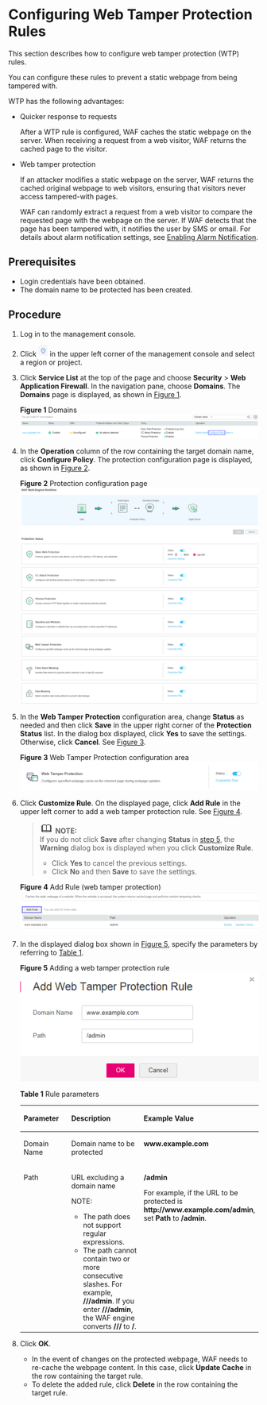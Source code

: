 # Configuring Web Tamper Protection Rules<a name="EN-US_TOPIC_0193630225"></a>

This section describes how to configure  web tamper protection \(WTP\)  rules.

You can configure these rules to prevent a static webpage from being tampered with.

WTP has the following advantages:

-   Quicker response to requests

    After a WTP rule is configured, WAF caches the static webpage on the server. When receiving a request from a web visitor, WAF returns the cached page to the visitor.

-   Web tamper protection

    If an attacker modifies a static webpage on the server, WAF returns the cached original webpage to web visitors, ensuring that visitors never access tampered-with pages.

    WAF can randomly extract a request from a web visitor to compare the requested page with the webpage on the server. If WAF detects that the page has been tampered with, it notifies the user by SMS or email. For details about alarm notification settings, see  [Enabling Alarm Notification](enabling-alarm-notification.md).


## Prerequisites<a name="section58249606174339"></a>

-   Login credentials have been obtained.
-   The domain name to be protected has been created.

## Procedure<a name="section613293693121"></a>

1.  Log in to the management console.
2.  Click  ![](figures/icon-region.png)  in the upper left corner of the management console and select a region or project.
3.  Click  **Service List**  at the top of the page and choose  **Security**  \>  **Web Application Firewall**. In the navigation pane, choose  **Domains**. The  **Domains**  page is displayed, as shown in  [Figure 1](#en-us_topic_0193630287_fig4838162174519).

    **Figure  1**  Domains<a name="en-us_topic_0193630287_fig4838162174519"></a>  
    ![](figures/domains-policy.png "domains-policy")

4.  In the  **Operation**  column of the row containing the target domain name, click  **Configure Policy**. The protection configuration page is displayed, as shown in  [Figure 2](#en-us_topic_0193630287_fig16197124372015).

    **Figure  2**  Protection configuration page<a name="en-us_topic_0193630287_fig16197124372015"></a>  
    ![](figures/protection-configuration-page.png "protection-configuration-page")

5.  <a name="li58723545102836"></a>In the  **Web Tamper Protection**  configuration area, change  **Status**  as needed and then click  **Save**  in the upper right corner of the  **Protection Status**  list. In the dialog box displayed, click  **Yes**  to save the settings. Otherwise, click  **Cancel**. See  [Figure 3](#fig10572033304).

    **Figure  3**  Web Tamper Protection configuration area<a name="fig10572033304"></a>  
    ![](figures/web-tamper-protection-configuration-area.png "web-tamper-protection-configuration-area")

6.  Click  **Customize Rule**. On the displayed page, click  **Add Rule**  in the upper left corner to add a web tamper protection rule. See  [Figure 4](#fig13289432775).

    >![](public_sys-resources/icon-note.gif) **NOTE:**   
    >If you do not click  **Save**  after changing  **Status**  in  [step 5](#li58723545102836), the  **Warning**  dialog box is displayed when you click  **Customize Rule**.  
    >-   Click  **Yes**  to cancel the previous settings.  
    >-   Click  **No**  and then  **Save**  to save the settings.  

    **Figure  4**  Add Rule \(web tamper protection\)<a name="fig13289432775"></a>  
    ![](figures/add-rule-(web-tamper-protection).png "add-rule-(web-tamper-protection)")

7.  In the displayed dialog box shown in  [Figure 5](#fig13729129125420), specify the parameters by referring to  [Table 1](#table2046816299203).

    **Figure  5**  Adding a web tamper protection rule<a name="fig13729129125420"></a>  
    ![](figures/adding-a-web-tamper-protection-rule.png "adding-a-web-tamper-protection-rule")

    **Table  1**  Rule parameters

    <a name="table2046816299203"></a>
    <table><thead align="left"><tr id="row546914299207"><th class="cellrowborder" valign="top" width="23%" id="mcps1.2.4.1.1"><p id="p2046911299201"><a name="p2046911299201"></a><a name="p2046911299201"></a>Parameter</p>
    </th>
    <th class="cellrowborder" valign="top" width="37.15%" id="mcps1.2.4.1.2"><p id="p1646915299201"><a name="p1646915299201"></a><a name="p1646915299201"></a>Description</p>
    </th>
    <th class="cellrowborder" valign="top" width="39.85%" id="mcps1.2.4.1.3"><p id="p18470929192015"><a name="p18470929192015"></a><a name="p18470929192015"></a>Example Value</p>
    </th>
    </tr>
    </thead>
    <tbody><tr id="row13866404146"><td class="cellrowborder" valign="top" width="23%" headers="mcps1.2.4.1.1 "><p id="p15386184091420"><a name="p15386184091420"></a><a name="p15386184091420"></a>Domain Name</p>
    </td>
    <td class="cellrowborder" valign="top" width="37.15%" headers="mcps1.2.4.1.2 "><p id="p772611281566"><a name="p772611281566"></a><a name="p772611281566"></a>Domain name to be protected</p>
    </td>
    <td class="cellrowborder" valign="top" width="39.85%" headers="mcps1.2.4.1.3 "><p id="p113861340181412"><a name="p113861340181412"></a><a name="p113861340181412"></a><strong id="b17216759131516"><a name="b17216759131516"></a><a name="b17216759131516"></a>www.example.com</strong></p>
    </td>
    </tr>
    <tr id="row1247062911209"><td class="cellrowborder" valign="top" width="23%" headers="mcps1.2.4.1.1 "><p id="p4470122917203"><a name="p4470122917203"></a><a name="p4470122917203"></a>Path</p>
    </td>
    <td class="cellrowborder" valign="top" width="37.15%" headers="mcps1.2.4.1.2 "><p id="p54707298202"><a name="p54707298202"></a><a name="p54707298202"></a>URL excluding a domain name</p>
    <div class="note" id="note62479477297"><a name="note62479477297"></a><a name="note62479477297"></a><span class="notetitle"> NOTE: </span><div class="notebody"><a name="ul20707155819344"></a><a name="ul20707155819344"></a><ul id="ul20707155819344"><li>The path does not support regular expressions.</li><li>The path cannot contain two or more consecutive slashes. For example, <span class="parmvalue" id="parmvalue388515306519"><a name="parmvalue388515306519"></a><a name="parmvalue388515306519"></a><b>///admin</b></span>. If you enter <strong id="b1188518304517"><a name="b1188518304517"></a><a name="b1188518304517"></a>///admin</strong>, the WAF engine converts <strong id="b38850301511"><a name="b38850301511"></a><a name="b38850301511"></a>///</strong> to <strong id="b168856302052"><a name="b168856302052"></a><a name="b168856302052"></a>/</strong>.</li></ul>
    </div></div>
    </td>
    <td class="cellrowborder" valign="top" width="39.85%" headers="mcps1.2.4.1.3 "><p id="p1345741151911"><a name="p1345741151911"></a><a name="p1345741151911"></a><strong id="b177644110299"><a name="b177644110299"></a><a name="b177644110299"></a>/admin</strong></p>
    <p id="p1047152952012"><a name="p1047152952012"></a><a name="p1047152952012"></a>For example, if the URL to be protected is <span class="filepath" id="filepath1627493212383"><a name="filepath1627493212383"></a><a name="filepath1627493212383"></a><b>http://www.example.com/admin</b></span>, set <strong id="b19427477917"><a name="b19427477917"></a><a name="b19427477917"></a>Path</strong> to <strong id="b1885651497"><a name="b1885651497"></a><a name="b1885651497"></a>/admin</strong>.</p>
    </td>
    </tr>
    </tbody>
    </table>

8.  Click  **OK**.
    -   In the event of changes on the protected webpage, WAF needs to re-cache the webpage content. In this case, click  **Update Cache**  in the row containing the target rule.
    -   To delete the added rule, click  **Delete**  in the row containing the target rule.


